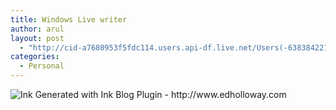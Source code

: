 ```yaml
---
title: Windows Live writer
author: arul
layout: post
  - "http://cid-a7680953f5fdc114.users.api-df.live.net/Users(-6383842215583694572)/Blogs('A7680953F5FDC114!113')/Entries('A7680953F5FDC114!493')?authkey=NzXxYOsM*PI%24"
categories:
  - Personal
---
```

<div id="msgcns!A7680953F5FDC114!493" class="bvMsg">
  <div style="display:inline;margin:0;padding:0;">
    <p>
      <img title="Ink Generated with Ink Blog Plugin - http://www.edholloway.com" src="http://tk2.storage.msn.com/x1pbglk-vqL4But6lZIO0ah_JgCl09UgqxkzpaxEpTzKeJrFksmDe8dMW4cjLKQEd79EciXaOytIlCL5yNNOr8OBK80rzS9_NBJrmAqBBUdzajBEyVRh7FTrUAHDrDLOwj4xiJEWOfYZXtMjUn4hw8d8_CPPuDUZxLC" />
    </p>
  </div>
</div>
